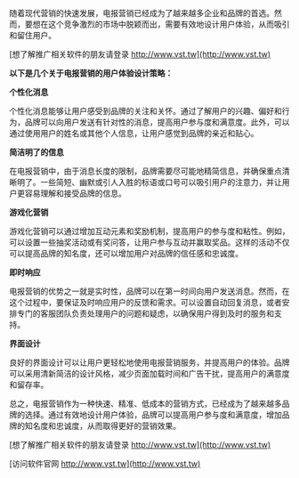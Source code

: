 随着现代营销的快速发展，电报营销已经成为了越来越多企业和品牌的首选。然而，要想在这个竞争激烈的市场中脱颖而出，需要有效地设计用户体验，从而吸引和留住用户。

[想了解推广相关软件的朋友请登录 http://www.vst.tw](http://www.vst.tw)

**以下是几个关于电报营销的用户体验设计策略：**

**个性化消息**

个性化消息能够让用户感受到品牌的关注和关怀。通过了解用户的兴趣、偏好和行为，品牌可以向用户发送有针对性的消息，提高用户参与度和满意度。此外，可以通过使用用户的姓名或其他个人信息，让用户感觉到品牌的亲近和贴心。

**简洁明了的信息**

在电报营销中，由于消息长度的限制，品牌需要尽可能地精简信息，并确保重点清晰明了。一些简短、幽默或引人入胜的标语或口号可以吸引用户的注意力，并让用户更容易理解和接受品牌的信息。

**游戏化营销**

游戏化营销可以通过增加互动元素和奖励机制，提高用户的参与度和粘性。例如，可以设置一些抽奖活动或有奖问答，让用户参与互动并赢取奖品。这样的活动不仅可以提高品牌的知名度，还可以增加用户对品牌的信任感和忠诚度。

**即时响应**

电报营销的优势之一就是实时性，品牌可以在第一时间向用户发送消息。然而，在这个过程中，要保证及时响应用户的反馈和需求。可以设置自动回复消息，或者安排专门的客服团队负责处理用户的问题和疑虑，以确保用户得到及时的服务和支持。

**界面设计**

良好的界面设计可以让用户更轻松地使用电报营销服务，并提高用户的体验。品牌可以采用清新简洁的设计风格，减少页面加载时间和广告干扰，提高用户的满意度和留存率。

总之，电报营销作为一种快速、精准、低成本的营销方式，已经成为了越来越多品牌的选择。通过有效地设计用户体验，品牌可以提高用户参与度和满意度，增加品牌的知名度和忠诚度，从而取得更好的营销效果。

[想了解推广相关软件的朋友请登录 http://www.vst.tw](http://www.vst.tw)


[访问软件官网 http://www.vst.tw](http://www.vst.tw)
